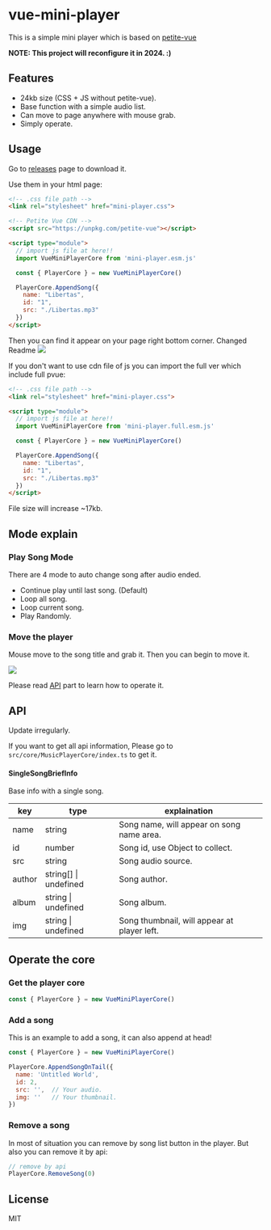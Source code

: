# vue-mini-player

This is a simple mini player which is based on [petite-vue](https://github.com/vuejs/petite-vue)

**NOTE: This project will reconfigure it in 2024. :)**

## Features

- 24kb size (CSS + JS without petite-vue).
- Base function with a simple audio list.
- Can move to page anywhere with mouse grab.
- Simply operate.

## Usage

Go to [releases](./releases) page to download it.

Use them in your html page:

```html
<!-- .css file path -->
<link rel="stylesheet" href="mini-player.css">

<!-- Petite Vue CDN -->
<script src="https://unpkg.com/petite-vue"></script>

<script type="module">
  // import js file at here!!
  import VueMiniPlayerCore from 'mini-player.esm.js'

  const { PlayerCore } = new VueMiniPlayerCore()

  PlayerCore.AppendSong({
    name: "Libertas",
    id: "1",
    src: "./Libertas.mp3"
  })
</script>
```

Then you can find it appear on your page right bottom corner.
Changed Readme
![](docs/1.jpg)

If you don't want to use cdn file of js you can import the full ver which include full pvue:

```html
<!-- .css file path -->
<link rel="stylesheet" href="mini-player.css">

<script type="module">
  // import js file at here!!
  import VueMiniPlayerCore from 'mini-player.full.esm.js'

  const { PlayerCore } = new VueMiniPlayerCore()

  PlayerCore.AppendSong({
    name: "Libertas",
    id: "1",
    src: "./Libertas.mp3"
  })
</script>
```

File size will increase ~17kb.

## Mode explain

### Play Song Mode

There are 4 mode to auto change song after audio ended.

- Continue play until last song. (Default)
- Loop all song.
- Loop current song.
- Play Randomly.

### Move the player

Mouse move to the song title and grab it. Then you can begin to move it.

![](docs/grab.gif)

Please read [API](#API) part to learn how to operate it.

## API

Update irregularly.

If you want to get all api information, Please go to `src/core/MusicPlayerCore/index.ts` to get it.

#### SingleSongBriefInfo

Base info with a single song.

| key    | type                  | explaination                                |
| ------ | --------------------- | ------------------------------------------- |
| name   | string                | Song name, will appear on song name area.   |
| id     | number                | Song id, use Object to collect.             |
| src    | string                | Song audio source.                          |
| author | string[] \| undefined | Song author.                                |
| album  | string \| undefined   | Song album.                                 |
| img    | string \| undefined   | Song thumbnail, will appear at player left. |


## Operate the core

### Get the player core

```js
const { PlayerCore } = new VueMiniPlayerCore()
```

### Add a song

This is an example to add a song, it can also append at head!

```js
const { PlayerCore } = new VueMiniPlayerCore()

PlayerCore.AppendSongOnTail({
  name: 'Untitled World', 
  id: 2, 
  src: '',  // Your audio.
  img: ''   // Your thumbnail.
})
```

### Remove a song

In most of situation you can remove by song list button in the player. But also you can remove it by api:

```js
// remove by api
PlayerCore.RemoveSong(0)
```

## License

MIT
